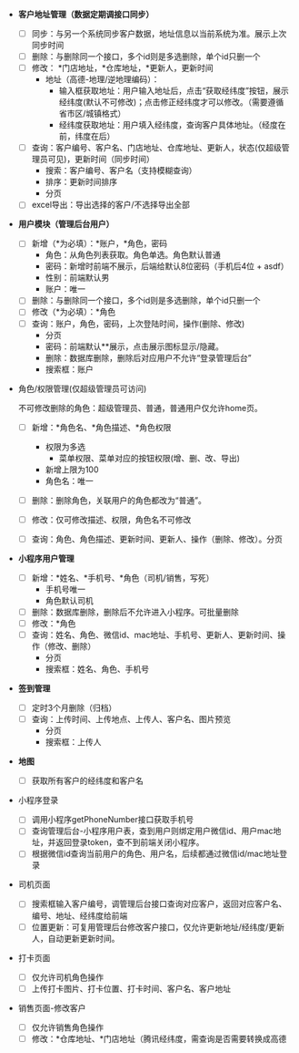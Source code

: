 - **客户地址管理（数据定期调接口同步）**
    - [ ]  同步：与另一个系统同步客户数据，地址信息以当前系统为准。展示上次同步时间
    - [ ]  删除：与删除同一个接口，多个id则是多选删除，单个id只删一个
    - [ ]  修改： *门店地址，*仓库地址，*更新人，更新时间
        - 地址（高德-地理/逆地理编码）：
            - 输入框获取地址：用户输入地址后，点击“获取经纬度”按钮，展示经纬度(默认不可修改)；点击修正经纬度才可以修改。（需要遵循省市区/城镇格式）
            - 经纬度获取地址：用户填入经纬度，查询客户具体地址。（经度在前，纬度在后）
    - [ ]  查询：客户编号、客户名、门店地址、仓库地址、更新人，状态(仅超级管理员可见)，更新时间（同步时间）
        - 搜索：客户编号、客户名（支持模糊查询）
        - 排序：更新时间排序
        - 分页
    - [ ]  excel导出：导出选择的客户/不选择导出全部
    
- **用户模块（管理后台用户）**
    - [ ]  新增（*为必填）：*账户，*角色，密码
        - 角色：从角色列表获取。角色单选。角色默认普通
        - 密码：新增时前端不展示，后端给默认8位密码（手机后4位 + asdf）
        - 性别：前端默认男
        - 账户：唯一
    - [ ]  删除：与删除同一个接口，多个id则是多选删除，单个id只删一个
    - [ ]  修改（*为必填）：*角色
    - [ ]  查询：账户，角色，密码，上次登陆时间，操作(删除、修改)
        - 分页
        - 密码：前端默认**展示，点击展示图标显示/隐藏。
        - 删除：数据库删除，删除后对应用户不允许“登录管理后台”
        - 搜索框：账户
    
- 角色/权限管理(仅超级管理员可访问)
    
    不可修改删除的角色：超级管理员、普通，普通用户仅允许home页。
    
    - [ ]  新增：*角色名、*角色描述、*角色权限
        - 权限为多选
            - 菜单权限、菜单对应的按钮权限(增、删、改、导出)
        - 新增上限为100
        - 角色名：唯一
    - [ ]  删除：删除角色，关联用户的角色都改为“普通”。
    - [ ]  修改：仅可修改描述、权限，角色名不可修改
    - [ ]  查询：角色、角色描述、更新时间、更新人、操作（删除、修改）。分页
        
        
- **小程序用户管理**
    - [ ]  新增：*姓名、*手机号、*角色（司机/销售，写死）
        - 手机号唯一
        - 角色默认司机
    - [ ]  删除：数据库删除，删除后不允许进入小程序。可批量删除
    - [ ]  修改：*角色
    - [ ]  查询：姓名、角色、微信id、mac地址、手机号、更新人、更新时间、操作（修改、删除）
        - 分页
        - 搜索框：姓名、角色、手机号
        
- **签到管理**
    - [ ]  定时3个月删除（归档）
    - [ ]  查询：上传时间、上传地点、上传人、客户名、图片预览
        - 分页
        - 搜索框：上传人
        
- **地图**
    - [ ]  获取所有客户的经纬度和客户名

- 小程序登录
    - [ ]  调用小程序getPhoneNumber接口获取手机号
    - [ ]  查询管理后台-小程序用户表，查到用户则绑定用户微信id、用户mac地址，并返回登录token，查不到前端关闭小程序。
    - [ ]  根据微信id查询当前用户的角色、用户名，后续都通过微信id/mac地址登录
- 司机页面
    - [ ]  搜索框输入客户编号，调管理后台接口查询对应客户，返回对应客户名、编号、地址、经纬度给前端
    - [ ]  位置更新：可复用管理后台修改客户接口，仅允许更新地址/经纬度/更新人，自动更新更新时间。
- 打卡页面
    - [ ]  仅允许司机角色操作
    - [ ]  上传打卡图片、打卡位置、打卡时间、客户名、客户地址
- 销售页面-修改客户
    - [ ]  仅允许销售角色操作
    - [ ]  修改：*仓库地址、*门店地址（腾讯经纬度，需查询是否需要转换成高德